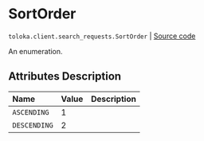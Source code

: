 # SortOrder
`toloka.client.search_requests.SortOrder` | [Source code](https://github.com/Toloka/toloka-kit/blob/v1.2.2/src/client/search_requests.py#L70)

An enumeration.

## Attributes Description

| Name | Value | Description |
| :------| :-----------| :----------| 
`ASCENDING`|1|
`DESCENDING`|2|

